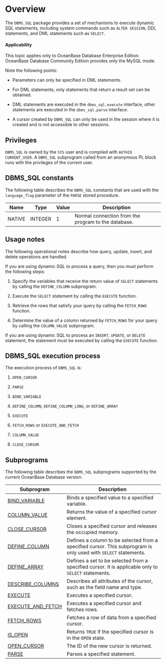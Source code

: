 Overview
================================

The `DBMS_SQL` package provides a set of mechanisms to execute dynamic SQL statements, including system commands such as `ALTER SESSION`, DDL statements, and DML statements such as `SELECT`.

<main id="notice" >
    <h4>Applicability</h4>
    <p>This topic applies only to OceanBase Database Enterprise Edition. OceanBase Database Community Edition provides only the MySQL mode. </p>
  </main>

Note the following points:

* Parameters can only be specified in DML statements.

* For DML statements, only statements that return a result set can be obtained.

* DML statements are executed in the `dbms_sql.execute` interface, other statements are executed in the `dbms_sql.parse` interface.

* A cursor created by `DBMS_SQL` can only be used in the session where it is created and is not accessible to other sessions.


Privileges
----------------------------------

`DBMS_SQL` is owned by the `SYS` user and is compiled with `AUTHID CURRENT_USER`. A `DBMS_SQL` subprogram called from an anonymous PL block runs with the privileges of the current user.

DBMS_SQL constants
--------------------------------

The following table describes the `DBMS_SQL` constants that are used with the `language_flag` parameter of the `PARSE` stored procedure.


| Name | Type | Value | Description |
|--------|---------|---|-----------|
| NATIVE | INTEGER | 1 | Normal connection from the program to the database. |



Usage notes
-------------------------

The following operational notes describe how query, update, insert, and delete operations are handled.

If you are using dynamic SQL to process a query, then you must perform the following steps:

1. Specify the variables that receive the return value of `SELECT` statements by calling the `DEFINE_COLUMN` subprogram.

2. Execute the `SELECT` statement by calling the `EXECUTE` function.

3. Retrieve the rows that satisfy your query by calling the `FETCH_ROWS` function.

4. Determine the value of a column returned by `FETCH_ROWS` for your query by calling the `COLUMN_VALUE` subprogram.


If you are using dynamic SQL to process an `INSERT`, `UPDATE`, or `DELETE` statement, the statement must be executed by calling the `EXECUTE` function.

DBMS_SQL execution process
----------------------------------

The execution process of `DBMS_SQL` is:

1. `OPEN_CURSOR`

2. `PARSE`

3. `BIND_VARIABLE`

4. `DEFINE_COLUMN`, `DEFINE_COLUMN_LONG`, or `DEFINE_ARRAY`

5. `EXECUTE`

6. `FETCH_ROWS` or `EXECUTE_AND_FETCH`

7. `COLUMN_VALUE`

8. `CLOSE_CURSOR`


Subprograms
-----------------------

The following table describes the `DBMS_SQL` subprograms supported by the current OceanBase Database version.


| **Subprogram** | **Description** |
|------------------------------------------------------------------|---------------------------------|
| [BIND_VARIABLE](2.bind-variable-oracle.md) | Binds a specified value to a specified variable.  |
| [COLUMN_VALUE](4.column-value-oracle.md) | Returns the value of a specified cursor element.  |
| [CLOSE_CURSOR](3.close-cursor-oracle.md) | Closes a specified cursor and releases the occupied memory.  |
| [DEFINE_COLUMN](5.define-column-oracle.md) | Defines a column to be selected from a specified cursor. This subprogram is only used with `SELECT` statements.  |
| [DEFINE_ARRAY](6.define-array-oracle.md) | Defines a set to be selected from a specified cursor. It is applicable only to `SELECT` statements.  |
| [DESCRIBE_COLUMNS](7.describe-columns-oracle.md) | Describes all attributes of the cursor, such as the field name and type.  |
| [EXECUTE](8.execute-oracle.md) | Executes a specified cursor.  |
| [EXECUTE_AND_FETCH](9.execute-and-fetch-oracle.md) | Executes a specified cursor and fetches rows.  |
| [FETCH_ROWS](10.fetch-rows-oracle.md) | Fetches a row of data from a specified cursor.  |
| [IS_OPEN](11.is-open-oracle.md) | Returns `TRUE` if the specified cursor is in the `OPEN` state.  |
| [OPEN_CURSOR](12.open-cursor-oracle.md) | The ID of the new cursor is returned.  |
| [PARSE](13.parse-oracle.md) | Parses a specified statement.  |



